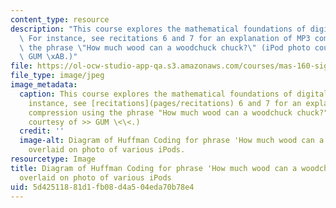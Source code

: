 ```yaml
---
content_type: resource
description: "This course explores the mathematical foundations of digital media.\
  \ For instance, see recitations 6 and 7 for an explanation of MP3 compression using\
  \ the phrase \"How much wood can a woodchuck chuck?\" (iPod photo courtesy of \xBB\
  \ GUM \xAB.)"
file: https://ol-ocw-studio-app-qa.s3.amazonaws.com/courses/mas-160-signals-systems-and-information-for-media-technology-fall-2007/5d42511881d1fb08d4a504eda70b78e4_mas-160f07.jpg
file_type: image/jpeg
image_metadata:
  caption: This course explores the mathematical foundations of digital media. For
    instance, see [recitations](pages/recitations) 6 and 7 for an explanation of MP3
    compression using the phrase "How much wood can a woodchuck chuck?" ([iPod photo](http://www.flickr.com/photos/gum-/2079691255/)
    courtesy of >> GUM \<\<.)
  credit: ''
  image-alt: Diagram of Huffman Coding for phrase 'How much wood can a woodchuck chuck?'
    overlaid on photo of various iPods.
resourcetype: Image
title: Diagram of Huffman Coding for phrase 'How much wood can a woodchuck chuck?'
  overlaid on photo of various iPods
uid: 5d425118-81d1-fb08-d4a5-04eda70b78e4
---
```

